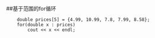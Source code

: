 ##基于范围的for循环

        double prices[5] = {4.99, 10.99, 7.8, 7.99, 8.58};
        for(double x : prices)
            cout << x << endl;
